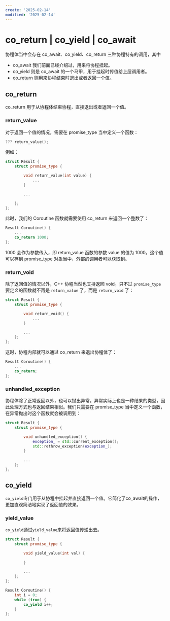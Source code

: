 ```yaml
---
create: '2025-02-14'
modified: '2025-02-14'
---
```


# co_return | co_yield | co_await

协程体当中会存在 co_await、co_yield、co_return 三种协程特有的调用，其中

- co_await 我们前面已经介绍过，用来将协程挂起。
- co_yield 则是 co_await 的一个马甲，用于挂起时传值给上层调用者。
- co_return 则用来协程结束时退出或者返回一个值。

## co_return

co_return 用于从协程体结束协程，直接退出或者返回一个值。

### return_value

对于返回一个值的情况，需要在 promise_type 当中定义一个函数：

```cpp
??? return_value();
```

例如：

```cpp
struct Result {
    struct promise_type {

        void return_value(int value) {
            ...
        }

        ...

    };
};
```

此时，我们的 Coroutine 函数就需要使用 co_return 来返回一个整数了：

```cpp
Result Coroutine() {
    ...
    co_return 1000;
};
```

1000 会作为参数传入，即 return_value 函数的参数 value 的值为 1000。这个值可以存到 promise_type 对象当中，外部的调用者可以获取到。

### return_void

除了返回值的情况以外，C++ 协程当然也支持返回 void。只不过 `promise_type` 要定义的函数就不再是 `return_value` 了，而是 `return_void` 了：

```cpp
struct Result {
    struct promise_type {

        void return_void() {
            ...
        }

        ...
    };
};
```

这时，协程内部就可以通过 co_return 来退出协程体了：

```cpp
Result Coroutine() {
    ...
    co_return;
};
```

### unhandled_exception

协程体除了正常返回以外，也可以抛出异常。异常实际上也是一种结果的类型，因此处理方式也与返回结果相似。我们只需要在 promise_type 当中定义一个函数，在异常抛出时这个函数就会被调用到：

```cpp
struct Result {
    struct promise_type {

        void unhandled_exception() {
            exception_ = std::current_exception();
            std::rethrow_exception(exception_);
        }

        ...
    };
};
```

## co_yield

`co_yield`专门用于从协程中挂起并直接返回一个值。它简化了co_await的操作，更加直观简洁地实现了返回值的效果。

### yield_value

`co_yield`通过`yield_value`来将返回值传递出去。

```C++
struct Result {
    struct promise_type {

        void yield_value(int val) {
			
        }

        ...
    };
};

Result Coroutine() {
    int i = 0;
    while (true) {
        co_yield i++;
    }
};
```